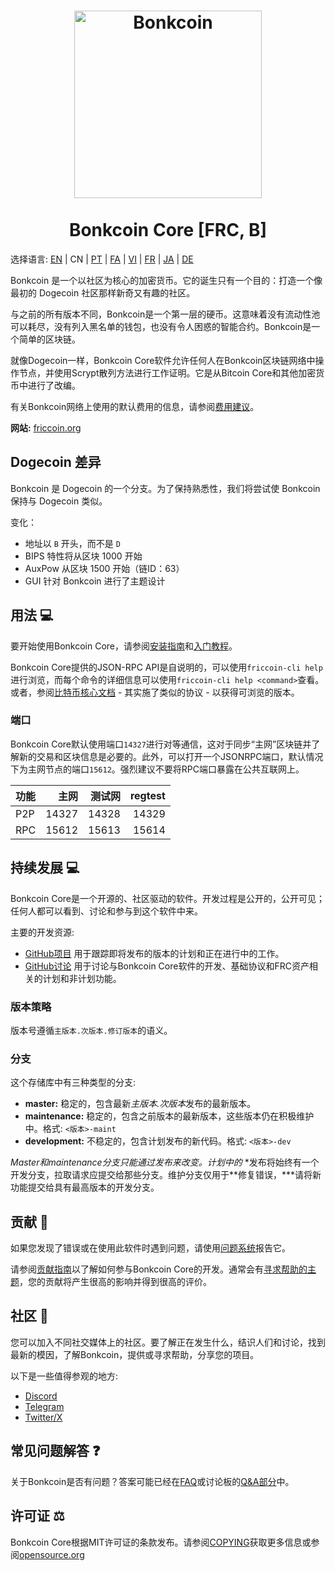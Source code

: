 <h1 align="center">
<img src="https://i.imgur.com/d9a8NfA.png" alt="Bonkcoin" width="300"/>
<br/><br/>
Bonkcoin Core [FRC, B]
</h1>

选择语言: [EN](./README.md) | CN | [PT](./README_pt_BR.md) | [FA](./README_fa_IR.md) | [VI](./README_vi_VN.md) | [FR](./README_fr_FR.md) | [JA](./README_ja_JP.md) | [DE](./README_ger_DE.md)

Bonkcoin 是一个以社区为核心的加密货币。它的诞生只有一个目的：打造一个像最初的 Dogecoin 社区那样新奇又有趣的社区。

与之前的所有版本不同，Bonkcoin是一个第一层的硬币。这意味着没有流动性池可以耗尽，没有列入黑名单的钱包，也没有令人困惑的智能合约。Bonkcoin是一个简单的区块链。

就像Dogecoin一样，Bonkcoin Core软件允许任何人在Bonkcoin区块链网络中操作节点，并使用Scrypt散列方法进行工作证明。它是从Bitcoin Core和其他加密货币中进行了改编。

有关Bonkcoin网络上使用的默认费用的信息，请参阅[费用建议](doc/fee-recommendation.md)。

**网站:** [friccoin.org](https://friccoin.org)

## Dogecoin 差异

Bonkcoin 是 Dogecoin 的一个分支。为了保持熟悉性，我们将尝试使 Bonkcoin 保持与 Dogecoin 类似。

变化：

* 地址以 `B` 开头，而不是 `D`
* BIPS 特性将从区块 1000 开始
* AuxPow 从区块 1500 开始（链ID：63）
* GUI 针对 Bonkcoin 进行了主题设计

## 用法 💻

要开始使用Bonkcoin Core，请参阅[安装指南](INSTALL.md)和[入门教程](doc/getting-started.md)。

Bonkcoin Core提供的JSON-RPC API是自说明的，可以使用`friccoin-cli help`进行浏览，而每个命令的详细信息可以使用`friccoin-cli help <command>`查看。或者，参阅[比特币核心文档](https://developer.bitcoin.org/reference/rpc/) - 其实施了类似的协议 - 以获得可浏览的版本。

### 端口

Bonkcoin Core默认使用端口`14327`进行对等通信，这对于同步“主网”区块链并了解新的交易和区块信息是必要的。此外，可以打开一个JSONRPC端口，默认情况下为主网节点的端口`15612`。强烈建议不要将RPC端口暴露在公共互联网上。

| 功能     | 主网    | 测试网  | regtest |
| :------- | ------: | ------: | ------: |
| P2P      |   14327 |   14328 |   14329 |
| RPC      |   15612 |   15613 |   15614 |

## 持续发展 💻

Bonkcoin Core是一个开源的、社区驱动的软件。开发过程是公开的，公开可见；任何人都可以看到、讨论和参与到这个软件中来。

主要的开发资源:

* [GitHub项目](https://github.com/Bonkcoin/Bonkcoin-core/projects) 用于跟踪即将发布的版本的计划和正在进行中的工作。
* [GitHub讨论](https://github.com/Bonkcoin/Bonkcoin-core/discussions) 用于讨论与Bonkcoin Core软件的开发、基础协议和FRC资产相关的计划和非计划功能。


### 版本策略
版本号遵循```主版本.次版本.修订版本```的语义。

### 分支
这个存储库中有三种类型的分支:

- **master:** 稳定的，包含最新*主版本.次版本*发布的最新版本。
- **maintenance:** 稳定的，包含之前版本的最新版本，这些版本仍在积极维护中。格式: ```<版本>-maint```
- **development:** 不稳定的，包含计划发布的新代码。格式: ```<版本>-dev```

*Master和maintenance分支只能通过发布来改变。计划中的*
*发布将始终有一个开发分支，拉取请求应提交给那些分支。维护分支仅用于**修复错误，***请将新功能提交给具有最高版本的开发分支。

## 贡献 🤝

如果您发现了错误或在使用此软件时遇到问题，请使用[问题系统](https://github.com/Bonkcoin/Bonkcoin-core/issues/new?assignees=&labels=bug&template=bug_report.md&title=%5Bbug%5D+)报告它。

请参阅[贡献指南](CONTRIBUTING.md)以了解如何参与Bonkcoin Core的开发。通常会有[寻求帮助的主题](https://github.com/Bonkcoin/Bonkcoin-core/labels/help%20wanted)，您的贡献将产生很高的影响并得到很高的评价。

## 社区 🐸

您可以加入不同社交媒体上的社区。要了解正在发生什么，结识人们和讨论，找到最新的模因，了解Bonkcoin，提供或寻求帮助，分享您的项目。

以下是一些值得参观的地方:


* [Discord](https://discord.gg/rqtkgwsk6j)
* [Telegram](https://t.me/bonkscoin)
* [Twitter/X](https://x.com/friccoinpow)

## 常见问题解答 ❓

关于Bonkcoin是否有问题？答案可能已经在[FAQ](doc/FAQ.md)或讨论板的[Q&A部分](https://github.com/Bonkcoin/Bonkcoin-core/discussions/categories/q-a)中。

## 许可证 ⚖️
Bonkcoin Core根据MIT许可证的条款发布。请参阅[COPYING](COPYING)获取更多信息或参阅[opensource.org](https://opensource.org/licenses/MIT)
